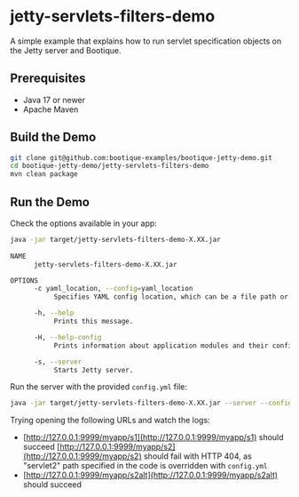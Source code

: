 # jetty-servlets-filters-demo

A simple example that explains how to run servlet specification objects on the Jetty server and Bootique.

## Prerequisites

* Java 17 or newer
* Apache Maven

## Build the Demo

```bash
git clone git@github.com:bootique-examples/bootique-jetty-demo.git
cd bootique-jetty-demo/jetty-servlets-filters-demo
mvn clean package
```

## Run the Demo

Check the options available in your app:

```bash
java -jar target/jetty-servlets-filters-demo-X.XX.jar
    
NAME
      jetty-servlets-filters-demo-X.XX.jar

OPTIONS
      -c yaml_location, --config=yaml_location
           Specifies YAML config location, which can be a file path or a URL.

      -h, --help
           Prints this message.

      -H, --help-config
           Prints information about application modules and their configuration options.

      -s, --server
           Starts Jetty server.
```

Run the server with the provided `config.yml` file:

```bash    
java -jar target/jetty-servlets-filters-demo-X.XX.jar --server --config=config.yml
```

Trying opening the following URLs and watch the logs:

* [http://127.0.0.1:9999/myapp/s1](http://127.0.0.1:9999/myapp/s1) should succeed
 [http://127.0.0.1:9999/myapp/s2](http://127.0.0.1:9999/myapp/s2) should fail with HTTP 404, as "servlet2" path specified in the code is overridden with `config.yml`
* [http://127.0.0.1:9999/myapp/s2alt](http://127.0.0.1:9999/myapp/s2alt) should succeed




    
